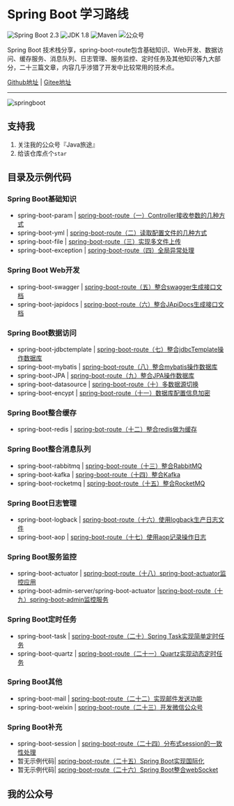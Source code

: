 Spring Boot 学习路线
===

![Spring Boot 2.3](https://img.shields.io/badge/Spring%20Boot-2.3-brightgreen.svg)
![JDK 1.8](https://img.shields.io/badge/JDK-1.8-blue.svg)
![Maven](https://img.shields.io/badge/Maven-3.5.4-important.svg)
![公众号](https://img.shields.io/badge/Java旅途-lightgrey.svg)

Spring Boot 技术栈分享，spring-boot-route包含基础知识、Web开发、数据访问、缓存服务、消息队列、日志管理、服务监控、定时任务及其他知识等九大部分，二十三篇文章，内容几乎涉猎了开发中比较常用的技术点。

[Github地址](https://github.com/binzh303/spring-boot-route) | [Gitee地址](https://gitee.com/zhixie/spring-boot-route) 

---

![springboot](https://mmbiz.qpic.cn/mmbiz_png/lgiaG5BicLkVcKA2SqIHWZus31XcianxQqjhw1Sh4YzQ7pXno0TLJGIQDYtA2kFhA4Dhqbbpicyb88AM5SGOBKF7Kg/640?wx_fmt=png&tp=webp&wxfrom=5&wx_lazy=1&wx_co=1)

## 支持我
1. 关注我的公众号『Java旅途』
2. 给该仓库点个`star`

## 目录及示例代码
### Spring Boot基础知识

- spring-boot-param | [spring-boot-route（一）Controller接收参数的几种方式](https://www.javazhiyin.com/77159.html)
- spring-boot-yml | [spring-boot-route（二）读取配置文件的几种方式](https://www.javazhiyin.com/77155.html)
- spring-boot-file | [spring-boot-route（三）实现多文件上传](https://www.javazhiyin.com/77151.html)
- spring-boot-exception | [spring-boot-route（四）全局异常处理](https://www.javazhiyin.com/77147.html)

### Spring Boot Web开发

- spring-boot-swagger | [spring-boot-route（五）整合swagger生成接口文档](https://www.javazhiyin.com/77139.html)
- spring-boot-japidocs | [spring-boot-route（六）整合JApiDocs生成接口文档](https://javatip.cn/archives/91)

### Spring Boot数据访问

- spring-boot-jdbctemplate | [spring-boot-route（七）整合jdbcTemplate操作数据库](https://javatip.cn/archives/92)
- spring-boot-mybatis | [spring-boot-route（八）整合mybatis操作数据库](https://javatip.cn/archives/93)
- spring-boot-JPA | [spring-boot-route（九）整合JPA操作数据库](https://javatip.cn/archives/94)
- spring-boot-datasource | [spring-boot-route（十）多数据源切换](https://javatip.cn/archives/95)
- spring-boot-encypt | [spring-boot-route（十一）数据库配置信息加密](https://javatip.cn/archives/113)

### Spring Boot整合缓存

- spring-boot-redis | [spring-bot-route（十二）整合redis做为缓存](https://javatip.cn/archives/114)

### Spring Boot整合消息队列
- spring-boot-rabbitmq | [spring-boot-route（十三）整合RabbitMQ](https://javatip.cn/archives/115)
- spring-boot-kafka | [spring-boot-route（十四）整合Kafka](https://javatip.cn/archives/116)
- spring-boot-rocketmq | [spring-boot-route（十五）整合RocketMQ](https://javatip.cn/archives/117)

### Spring Boot日志管理
- spring-boot-logback | [spring-boot-route（十六）使用logback生产日志文件](https://javatip.cn/archives/118)
- spring-boot-aop | [spring-boot-route（十七）使用aop记录操作日志](https://javatip.cn/archives/119)

### Spring Boot服务监控
- spring-boot-actuator | [spring-boot-route（十八）spring-boot-actuator监控应用](https://javatip.cn/archives/120)
- spring-boot-admin-server/spring-boot-actuator |[spring-boot-route（十九）spring-boot-admin监控服务](https://javatip.cn/archives/121)

### Spring Boot定时任务
- spring-boot-task | [spring-boot-route（二十）Spring Task实现简单定时任务](https://javatip.cn/archives/122)
- spring-boot-quartz | [spring-boot-route（二十一）Quartz实现动态定时任务](https://javatip.cn/archives/123)

### Spring Boot其他
- spring-boot-mail | [spring-boot-route（二十二）实现邮件发送功能](https://javatip.cn/archives/124)
- spring-boot-weixin | [spring-boot-route（二十三）开发微信公众号](https://javatip.cn/archives/125)

### Spring Boot补充
- spring-boot-session | [spring-boot-route（二十四）分布式session的一致性处理](https://javatip.cn/archives/284)
- 暂无示例代码| [spring-boot-route（二十五）Spring Boot实现国际化](https://javatip.cn/archives/256)
- 暂无示例代码| [spring-boot-route（二十六）Spring Boot整合webSocket](https://javatip.cn/archives/255)

## 我的公众号
